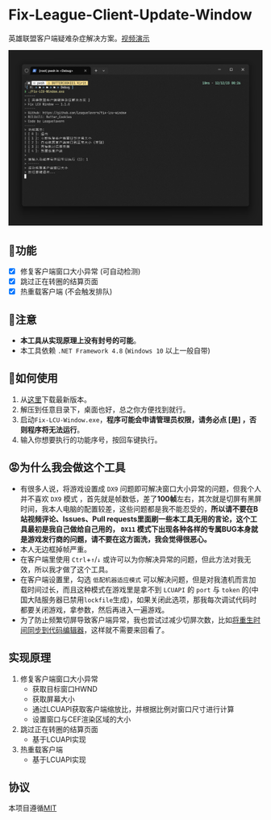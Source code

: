 # Fix-League-Client-Update-Window
英雄联盟客户端疑难杂症解决方案。[视频演示](https://www.bilibili.com/video/BV1Cw41147iS/)

![screenshot](./Assets/screenshot.png)

## 📝功能
- [x] 修复客户端窗口大小异常 (可自动检测)
- [x] 跳过正在转圈的结算页面
- [x] 热重载客户端 (不会触发排队)

## 👋注意
- **本工具从实现原理上没有封号的可能**。
- 本工具依赖 `.NET Framework 4.8` (`Windows 10` 以上一般自带)

## 🚀如何使用
1. 从[这里](https://github.com/LeagueTavern/fiAx-lcu-window/releases)下载最新版本。
2. 解压到任意目录下，桌面也好，总之你方便找到就行。
3. 启动`Fix-LCU-Window.exe`，**程序可能会申请管理员权限，请务必点 [是] ，否则程序将无法运行**。
4. 输入你想要执行的功能序号，按回车键执行。

## 😡为什么我会做这个工具
- 有很多人说，将游戏设置成 `DX9` 问题即可解决窗口大小异常的问题，但我个人并不喜欢 `DX9` 模式 ，首先就是帧数低，差了**100帧**左右，其次就是切屏有黑屏时间，我本人电脑的配置较差，这些问题都是我不能忍受的，**所以请不要在B站视频评论、Issues、Pull requests里面刷一些本工具无用的言论，这个工具最初是我自己做给自己用的， `DX11` 模式下出现各种各样的专属BUG本身就是游戏发行商的问题，请不要在这方面洗，我会觉得很恶心。**
- 本人无边框掉帧严重。
- 在客户端里使用 `Ctrl`+`↑`/`↓` 或许可以为你解决异常的问题，但此方法对我无效，所以我才做了这个工具。
- 在客户端设置里，勾选 `低配机器适应模式` 可以解决问题，但是对我渣机而言加载时间过长，而且这种模式在游戏里是拿不到 `LCUAPI` 的 `port` 与 `token` 的(中国大陆服务器已禁用`lockfile`生成)，如果关闭此选项，那我每次调试代码时都要关闭游戏，拿参数，然后再进入一遍游戏。
- 为了防止频繁切屏导致客户端异常，我也尝试过减少切屏次数，比如[将重生时间同步到代码编辑器](https://github.com/Coooookies/vscode-league-respawn-timer)，这样就不需要来回看了。

## 实现原理
1. 修复客户端窗口大小异常
    - 获取目标窗口HWND
    - 获取屏幕大小
    - 通过LCUAPI获取客户端缩放比，并根据比例对窗口尺寸进行计算
    - 设置窗口与CEF渲染区域的大小
2. 跳过正在转圈的结算页面
    - 基于LCUAPI实现
3. 热重载客户端
    - 基于LCUAPI实现

## 协议
本项目遵循[MIT](https://github.com/LeagueTavern/fix-lcu-window/blob/master/LICENSE.txt)